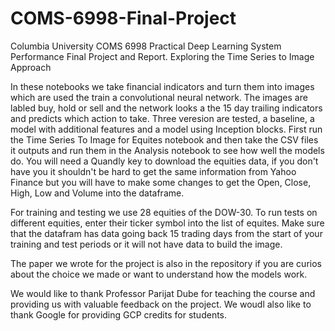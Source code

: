 # COMS-6998-Final-Project
Columbia University COMS 6998 Practical Deep Learning System Performance Final Project and Report.  Exploring the Time Series to Image Approach  


In these notebooks we take financial indicators and turn them into images which are used the train a convolutional neural network.  The images are labled buy, hold or sell and the network looks a the 15 day trailing indicators and predicts which action to take.  Three veresion are tested, a baseline, a model with additional features and a model using Inception blocks.  First run the Time Series To Image for Equites notebook and then take the CSV files it outputs and run them in the Analysis notebook to see how well the models do.  You will need a Quandly key to download the equities data, if you don't have you it shouldn't be hard to get the same information from Yahoo Finance but you will have to make some changes to get the Open, Close, High, Low and Volume into the dataframe.  

For training and testing we use 28 equities of the DOW-30.  To run tests on different equities, enter their ticker symbol into the list of equites.  Make sure that the datafram has data going back 15 trading days from the start of your training and test periods or it will not have data to build the image. 

The paper we wrote for the project is also in the repository if you are curios about the choice we made or want to understand how the models work.

We would like to thank Professor Parijat Dube for teaching the course and providing us with valuable feedback on the project.  We woudl also like to thank Google for providing GCP credits for students.
